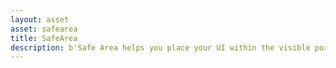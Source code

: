 ```yaml
---
layout: asset
asset: safearea
title: SafeArea
description: b'Safe Area helps you place your UI within the visible portion of the overall interface to avoid UI being obscured by the notch or interfere with the home status indicator or status bar.'
---
```

